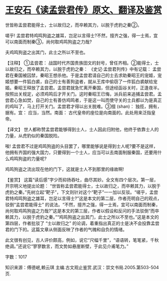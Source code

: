 # [王安石《读孟尝君传》原文、翻译及鉴赏](https://www.vrrw.net/wx/14184.html)

世皆称孟尝君能得士，士以故归之，而卒赖其力，以脱于虎豹之秦②。

嗟乎! 孟尝君特鸡鸣狗盗之雄耳，岂足以言得士?不然，擅齐之强，得一士焉，宜可以南面而制秦③，尚何取鸡鸣狗盗之力哉?

夫鸡鸣狗盗之出其门，此士之所以不至也。



【注释】 ①孟尝君： 战国时代齐国贵族田文的封号，曾任齐相。②能得士，士以故归之，而卒赖其力，以脱于虎豹之秦： 《史记·孟尝君列传》中有记载： 孟尝君在秦国被囚禁，秦昭王想杀他。于是孟尝君请自己的士去求助秦昭王的宠姬，宠姬想要一件狐白裘，自己的士有善狗盗者，就从王库中偷窃了一件狐白裘献给宠姬。秦昭王释放了孟尝君。孟尝君就急忙离开秦国，但途经函谷关时，正逢夜半。按照出关规定，必须鸡鸣后才开关门。这时秦昭王已悔，派兵前来追捕孟尝君。孟尝君心急如焚，自己的士有善仿鸡鸣者，于是这一叫而使守关的士兵都以为是真正的鸡叫了，马上打开关门。孟尝君才得以出关脱难。③擅 (shan)： 独揽，拥有，据有。宜： 应当，当然。南面： 古代皇帝的座位是向南面的。此处用来泛指皇帝。

【译文】 世人都称赞孟尝君能够得到士人，士人因此归附他，他终于依靠士人的力量，从虎豹似的秦国脱险。

唉! 孟尝君不过是鸡鸣狗盗的头目罢了，哪里能够说是得到士人呢?要不是这样，他拥有齐国的强大国力，只要得到一个士人，应当可以去南面制服秦国，还要用什么鸡鸣狗盗的力量呢?

鸡鸣狗盗之流出现在他的门下，这就是士人不到那里的缘故啊!

【鉴赏】 这篇“读后感”字少而抑扬吞吐，曲尽其妙。全文有四个层次。第一层，开宗明义地提出论题： “世皆称孟尝君能得士，士以故归之，而卒赖其力，以脱于虎豹之秦。”先树立起“靶子”，下文则针对这个“靶子”一一加以反驳。“嗟乎，孟尝君特鸡鸣狗盗之雄耳，岂足以言得士?”这是本文的第二层，作者亮明自己的观点，驳倒“孟尝君能得士” 的说法。“不然，擅齐之强，得一士焉，宜可以南面而制秦，尚何取鸡鸣狗盗之力哉?”这是本文的第三层，作者以假设和反问的手法驳倒“而卒赖其力，以脱于虎豹之秦。”“鸡鸣狗盗之出其门，此士之所以不至也。”这是本文的第四层，作者批驳了 “士以故归之” 的论调，着重指出真正的士是决不会投靠孟尝君的门下的。这篇文章从侧面反映了作者的气魄和自负的情绪。

此文很有创见，古人评价颇高，例如，说它“尺幅千里”，“语语转，笔笔紧，千秋绝调。”还说它“寥寥数言，而文势如悬崖断壁，于此见介甫笔力。”

字数：1017

知识来源：傅德岷,赖云琪 主编.古文观止鉴赏.武汉：崇文书局.2005.第503-504页.

